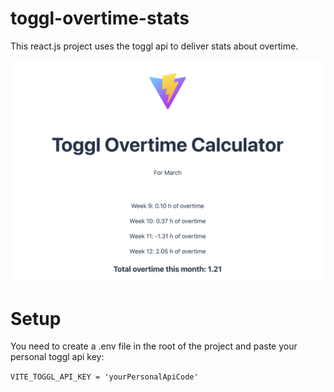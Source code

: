 # toggl-overtime-stats
This react.js project uses the toggl api to deliver stats about overtime.

![The San Juan Mountains are beautiful!](/src/assets/toggl-overtime-stats-pic.png "This is how it looks currently‚")

# Setup
You need to create a .env file in the root of the project and paste your personal toggl api key:

`VITE_TOGGL_API_KEY = 'yourPersonalApiCode'`